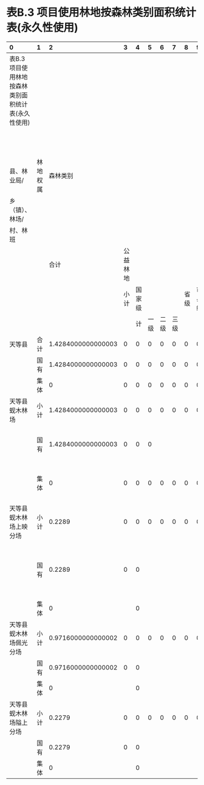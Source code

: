 # 表B.3  项目使用林地按森林类别面积统计表(永久性使用)

|0|1|2|3|4|5|6|7|8|9|10|11|12|13|14|15|16|17|
|:----------------------------------------------------|:---------|:-------------------|:---------|:-------|:-----|:-----|:-----|:-----|:-------|:-------------------|:----------|:-------------------|:-----|:--------------|:---------|:-------------------|:-------------------|
|表B.3  项目使用林地按森林类别面积统计表(永久性使用)||||||||||||||||||
||||||||||||单位：hm2|||||||
|县、林业局/|林地权属|森林类别||||||||||||||||
|乡（镇）、林场/||||||||||||||||||
|村、林班||||||||||||||||||
|||合计|公益林地|||||||商品林地||||||||
||||小计|国家级||||省级|市县级|小计|重点|一般||||||
|||||计|一级|二级|三级|||||||||||
|天等县|合计|1.4284000000000003|0|0|0|0|0|0|0|1.4284000000000003|0|1.4284000000000003||||||
||国有|1.4284000000000003|0|0|0|0|0|0|0|1.4284000000000003|0|1.4284000000000003||||||
||集体|0|0|0|0|0|0|0|0|0|0|0||||||
|天等县蚬木林场|小计|1.4284000000000003|0|0|0|0|0|0|0|1.4284000000000003|0|1.4284000000000003||乡|村|一般商品林|总计|
||国有|1.4284000000000003|0|0|0|||||1.4284000000000003||1.4284000000000003||蚬木林场|隘上分场|0.2279|0.2279|
||集体|0|0|0|0|0|0|0|0|0|0|0|||佩光分场|0.9716000000000002|0.9716000000000002|
|天等县蚬木林场上映分场|小计|0.2289|0|0|0|0|0|0|0|0.2289|0|0.2289|||上映分场|0.2289|0.2289|
||国有|0.2289|0|0||||||0.2289||0.2289||蚬木林场 汇总||1.4284000000000003|1.4284000000000003|
||集体|0||0||||||||||总计||1.4284000000000003|1.4284000000000003|
|天等县蚬木林场佩光分场|小计|0.9716000000000002|0|0|0|0|0|0|0|0.9716000000000002|0|0.9716000000000002||||||
||国有|0.9716000000000002|0|0||||||0.9716000000000002||0.9716000000000002||||||
||集体|0||0||||||||||||||
|天等县蚬木林场隘上分场|小计|0.2279|0|0|0|0|0|0|0|0.2279|0|0.2279||||||
||国有|0.2279|0|0||||||0.2279||0.2279||||||
||集体|0||0||||||||||||||